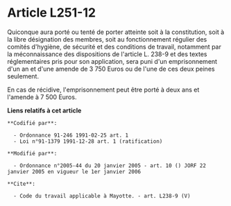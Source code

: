 # Article L251-12

Quiconque aura porté ou tenté de porter atteinte soit à la constitution, soit à la libre désignation des membres, soit au
fonctionnement régulier des comités d'hygiène, de sécurité et des conditions de travail, notamment par la méconnaissance des
dispositions de l'article L. 238-9 et des textes réglementaires pris pour son application, sera puni d'un emprisonnement d'un
an et d'une amende de 3 750 Euros ou de l'une de ces deux peines seulement.

En cas de récidive, l'emprisonnement peut être porté à deux ans et l'amende à 7 500 Euros.

**Liens relatifs à cet article**

	**Codifié par**:

	  - Ordonnance 91-246 1991-02-25 art. 1
	  - Loi n°91-1379 1991-12-28 art. 1 (ratification)

	**Modifié par**:

	  - Ordonnance n°2005-44 du 20 janvier 2005 - art. 10 () JORF 22 janvier 2005 en vigueur le 1er janvier 2006

	**Cite**:

	  - Code du travail applicable à Mayotte. - art. L238-9 (V)

